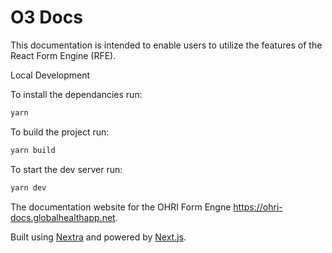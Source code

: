 # O3 Docs

This documentation is intended to enable users to utilize the features of the React Form Engine (RFE).

Local Development

To install the dependancies run:
```bash
yarn
```

To build the project run:
```bash
yarn build
```

To start the dev server run:
```bash
yarn dev
```

The documentation website for the OHRI Form Engne https://ohri-docs.globalhealthapp.net.

Built using [Nextra](https://github.com/shuding/nextra) and powered by [Next.js](https://github.com/vercel/next.js).

